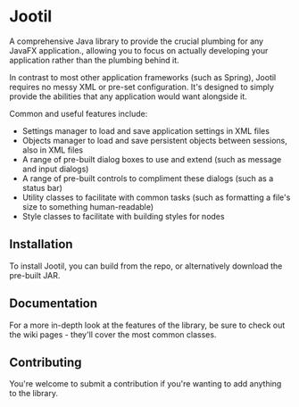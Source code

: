 Jootil
=======

A comprehensive Java library to provide the crucial plumbing for any JavaFX application., allowing you to focus on actually developing your application rather than the plumbing behind it.

In contrast to most other application frameworks (such as Spring), Jootil requires no messy XML or pre-set configuration. It's designed to simply provide the abilities that any application would want alongside it.

Common and useful features include:
- Settings manager to load and save application settings in XML files
- Objects manager to load and save persistent objects between sessions, also in XML files
- A range of pre-built dialog boxes to use and extend (such as message and input dialogs)
- A range of pre-built controls to compliment these dialogs (such as a status bar)
- Utility classes to facilitate with common tasks (such as formatting a file's size to something human-readable)
- Style classes to facilitate with building styles for nodes

Installation
------

To install Jootil, you can build from the repo, or alternatively download the pre-built JAR.

Documentation
-----
For a more in-depth look at the features of the library, be sure to check out the wiki pages - they'll cover the most common classes.

Contributing
-----
You're welcome to submit a contribution if you're wanting to add anything to the library.